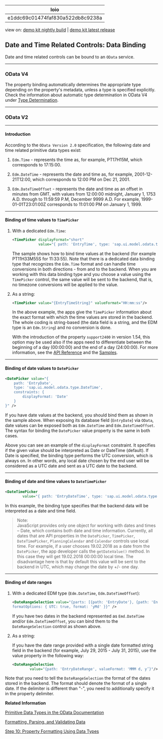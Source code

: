 <!-- loioe1ddc69c01474faf830a522db8c9238a -->

| loio |
| -----|
| e1ddc69c01474faf830a522db8c9238a |

<div id="loio">

view on: [demo kit nightly build](https://openui5nightly.hana.ondemand.com/#/topic/e1ddc69c01474faf830a522db8c9238a) | [demo kit latest release](https://openui5.hana.ondemand.com/#/topic/e1ddc69c01474faf830a522db8c9238a)</div>

## Date and Time Related Controls: Data Binding

Date and time related controls can be bound to an `OData` service.

***

<a name="loioe1ddc69c01474faf830a522db8c9238a__section_i2c_p4g_cdb"/>

### OData V4

The property binding automatically determines the appropriate type depending on the property's metadata, unless a type is specified explicitly. Check the information about automatic type determination in OData V4 under [Type Determination](Type_Determination_53cdd55.md).

***

### OData V2

***

#### Introduction

According to the `OData Version 2.0` specification, the following date and time related primitive data types exist:

1.  `Edm.Time` - represents the time as, for example, PT17H15M, which corresponds to 17:15:00.

2.  `Edm.DateTime` - represents the date and time as, for example, 2001-12-21T12:00, which corresponds to 12:00 PM on Dec 21, 2001.

3.  `Edm.DateTimeOffset` - represents the date and time as an offset in minutes from GMT, with values from 12:00:00 midnight, January 1, 1753 A.D. through to 11:59:59 P.M, December 9999 A.D. For example, 1999-01-01T23:01:00Z corresponds to 11:01:00 PM on January 1, 1999.


***

#### Binding of time values to `TimePicker`

1.  With a dedicated `Edm.Time`:

    ``` xml
    <TimePicker displayFormat="short"
                value="{ path: 'EntryTime', type: 'sap.ui.model.odata.type.Time'}"/>
    
    ```

    The sample shows how to bind time values at the backend \(for example PT11H33M55S for 11:33:55\). Note that there is a dedicated data binding type that recognizes the `Edm.Time` format and can handle time conversions in both directions - from and to the backend. When you are working with this data binding type and you choose a value using the `TimePicker` control, the same value will be sent to the backend, that is, no timezone conversions will be applied to the value.

2.  As a string:

    ``` xml
    <TimePicker value="{EntryTimeString}" valueFormat="HH:mm:ss"/>
    ```

    In the above example, the apps give the `TimePicker` information about the exact format with which the time values are stored in the backend. The whole coding is string-based \(the data field is a string, and the EDM type is an `Edm.String`\) and no conversion is done.

    With the introduction of the property `support2400` in version 1.54, this option may be used also if the apps need to differentiate between the beginning of a day \(00:00:00\) and the end of a day \(24:00:00\). For more information, see the [API Reference](https://openui5.hana.ondemand.com/#/api/sap.m.TimePicker) and the [Samples](https://openui5.hana.ondemand.com/#/sample/sap.m.sample.TimePicker/preview). 


***

#### Binding of date values to `DatePicker`

``` xml
<DatePicker value="{
	path: 'EntryDate',
	type: 'sap.ui.model.odata.type.DateTime',
	constraints: {
		displayFormat: 'Date'
	}
}" />
```

If you have date values at the backend, you should bind them as shown in the sample above. When exposing its database field \(`EntryDate`\) via `OData`, date values can be exposed both as `Edm.DateTime` and `Edm.DateTimeOffset`. The syntax for binding the `DatePicker` value property is the same in both cases.

Above you can see an example of the `displayFormat` constraint. It specifies if the given value should be interpreted as Date or DateTime \(default\). If Date is specified, the binding type performs the UTC conversion, which is always on. In other words, any local date chosen by the end user will be considered as a UTC date and sent as a UTC date to the backend.

***

#### Binding of date and time values to `DateTimePicker`

``` xml
<DateTimePicker
        value="{ path: 'EntryDateTime', type: 'sap.ui.model.odata.type.DateTime' }"/>

```

In this example, the binding type specifies that the backend data will be interpreted as a date and time field.

> Note:  
> JavaScript provides only one object for working with dates and times – Date, which contains both date and time information. Currently, all dates that are API properties in the `DatePicker`, `TimePicker`, `DateTimePicker`, `PlanningCalendar` and `Calendar` controls use local time. For example, if a user chooses 19.02.2018 as a date from the `DatePicker`, the app developer calls the `getDateValue()` method. In this case they will get 19.02.2018 00:00:00 local time. The disadvantage here is that by default this value will be sent to the backend in UTC, which may change the date by +/- one day.

***

#### Binding of date ranges

1.  With a dedicated EDM type \(`Edm.DateTime`, `Edm.DateTimeOffset`\):

    ``` xml
    <DateRangeSelection value="{parts: [{path: 'EntryDate'}, {path: 'EntryDateTimeOffset'}], type: 'sap.ui.model.type.DateInterval',
    formatOptions: { UTC: true, format: 'yMd' }}" />
    ```

    If you have two dates in the backend represented as `Emd.DateTime` and/or `Edm.DateTimeOffset`, you can bind them to the `DateRangeSelection` control as shown above.

2.  As a string:

    If you have the date range provided with a single date formatted string field in the backend \(for example, July 29, 2015 - July 31, 2015\), use the value property in the following way:

    ``` xml
    <DateRangeSelection
            value="{path: 'EntryDateRange', valueFormat: 'MMM d, y’}"/>
    
    ```


Note that you need to tell the `DateRangeSelection` the format of the dates stored in the backend. The format should denote the format of a single date. If the delimiter is different than "-", you need to additionally specify it in the property delimiter.

**Related Information**  


[Primitive Data Types in the OData Documentation](http://www.odata.org/documentation/odata-version-2-0/overview/)

[Formatting, Parsing, and Validating Data](Formatting,_Parsing,_and_Validating_Data_07e4b92.md)

[Step 10: Property Formatting Using Data Types](Step_10_Property_Formatting_Using_Data_Types_9252ee4.md)

